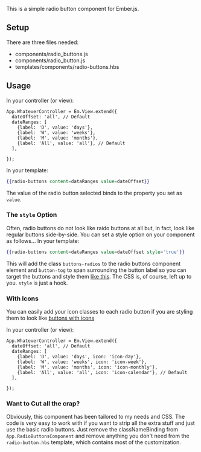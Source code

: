 This is a simple radio button component for Ember.js.

Setup
------

There are three files needed:

- components/radio_buttons.js
- components/radio_button.js
- templates/components/radio-buttons.hbs

Usage
------

In your controller (or view):

```
App.WhateverController = Em.View.extend({
  dateOffset: 'all', // Default
  dateRanges: [
    {label: 'D', value: 'days'},
    {label: 'W', value: 'weeks'},
    {label: 'M', value: 'months'},
    {label: 'All', value: 'all'}, // Default
  ],
  
});
```

In your template:

```handlebars
{{radio-buttons content=dataRanges value=dateOffset}}
```

The value of the radio button selected binds to the property you set as `value`.

### The `style` Option

Often, radio buttons do not look like raido buttons at all but, in fact, look like regular buttons side-by-side. You can set a style option on your component as follows... In your template:

```handlebars
{{radio-buttons content=dataRanges value=dateOffset style='true'}}
```

This will add the class `buttons-radios` to the radio buttons component element and `button-tog` to span surrounding the button label so you can target the buttons and style them [like this](//img.viralpatel.net/2013/05/radio-button-css-style.png). The CSS is, of course, left up to you. `style` is just a hook.

### With Icons

You can easily add your icon classes to each radio button if you are styling them to look like [buttons with icons](http://1.bp.blogspot.com/-Ahtwu79kQGo/UWujNAOZCMI/AAAAAAAAZPI/fCAwZcxT5uw/s1600/Amazing+Social+Media+Buttons+With+CSS.JPG)

In your controller (or view):

```
App.WhateverController = Em.View.extend({
  dateOffset: 'all', // Default
  dateRanges: [
    {label: 'D', value: 'days', icon: 'icon-day'},
    {label: 'W', value: 'weeks', icon: 'icon-week'},
    {label: 'M', value: 'months', icon: 'icon-monthly'},
    {label: 'All', value: 'all', icon: 'icon-calendar'}, // Default
  ],
  
});
```

### Want to Cut all the crap?

Obviously, this component has been tailored to my needs and CSS. The code is very easy to work with if you want to strip all the extra stuff and just use the basic radio buttons. Just remove the classNameBinding from `App.RadioButtonsComponent` and remove anything you don't need from the `radio-button.hbs` template, which contains most of the customization.

